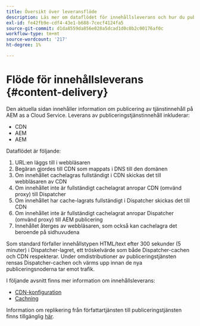 ```yaml
---
title: Översikt över leveransflöde
description: Läs mer om dataflödet för innehållsleverans och hur du publicerar ditt innehåll
exl-id: fe42fb9e-cdf4-43e1-b688-7cecf4124fa5
source-git-commit: d1da8559da856e028a5dcad1d0c0b2c00176af0c
workflow-type: tm+mt
source-wordcount: '217'
ht-degree: 1%

---
```


# Flöde för innehållsleverans {#content-delivery}

Den aktuella sidan innehåller information om publicering av tjänstinnehåll på AEM as a Cloud Service. Leverans av publiceringstjänstinnehåll inkluderar:

* CDN
* AEM
* AEM

Dataflödet är följande:

1. URL:en läggs till i webbläsaren
1. Begäran gjordes till CDN som mappats i DNS till den domänen
1. Om innehållet cachelagras fullständigt i CDN skickas det till webbläsaren av CDN
1. Om innehållet inte är fullständigt cachelagrat anropar CDN (omvänd proxy) till Dispatcher
1. Om innehållet har cache-lagrats fullständigt i Dispatcher skickas det till CDN
1. Om innehållet inte är fullständigt cachelagrat anropar Dispatcher (omvänd proxy) till AEM publicering
1. Innehållet återges av webbläsaren, som också kan cachelagra det beroende på sidhuvudena

Som standard förfaller innehållstypen HTML/text efter 300 sekunder (5 minuter) i Dispatcher-lagret, ett tröskelvärde som både Dispatcher-cachen och CDN respekterar. Under omdistributioner av publiceringstjänsten rensas Dispatcher-cachen och värms upp innan de nya publiceringsnoderna tar emot trafik.

I följande avsnitt finns mer information om innehållsleverans:
* [CDN-konfiguration](/help/implementing/dispatcher/cdn.md)
* [Cachning](/help/implementing/dispatcher/caching.md)


Information om replikering från författartjänsten till publiceringstjänsten finns tillgänglig [här](/help/operations/replication.md).
